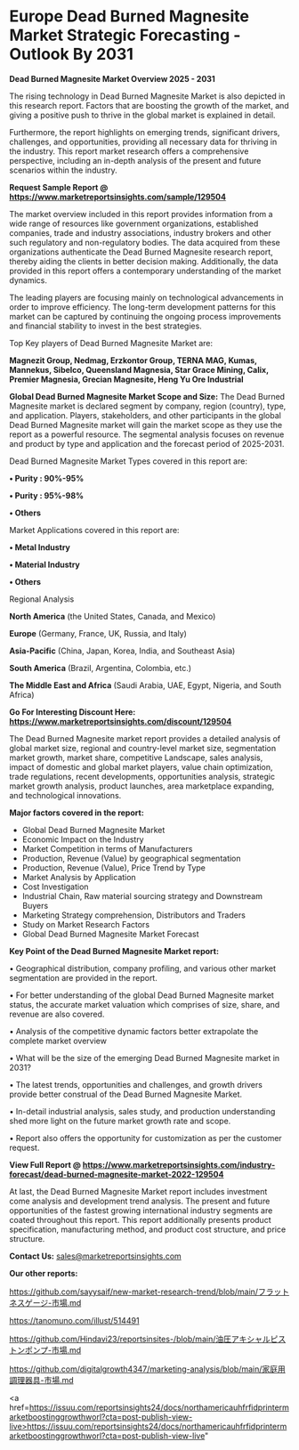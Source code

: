 # Europe Dead Burned Magnesite Market Strategic Forecasting - Outlook By 2031

<Strong> Dead Burned Magnesite Market Overview 2025 - 2031</strong>

The rising technology in Dead Burned Magnesite Market is also depicted in this research report. Factors that are boosting the growth of the market, and giving a positive push to thrive in the global market is explained in detail.

Furthermore, the report highlights on emerging trends, significant drivers, challenges, and opportunities, providing all necessary data for thriving in the industry. This report market research offers a comprehensive perspective, including an in-depth analysis of the present and future scenarios within the industry.

<strong>Request Sample Report @ <a href=https://www.marketreportsinsights.com/sample/129504>https://www.marketreportsinsights.com/sample/129504</a></strong>

The market overview included in this report provides information from a wide range of resources like government organizations, established companies, trade and industry associations, industry brokers and other such regulatory and non-regulatory bodies. The data acquired from these organizations authenticate the Dead Burned Magnesite research report, thereby aiding the clients in better decision making. Additionally, the data provided in this report offers a contemporary understanding of the market dynamics.

The leading players are focusing mainly on technological advancements in order to improve efficiency. The long-term development patterns for this market can be captured by continuing the ongoing process improvements and financial stability to invest in the best strategies.

Top Key players of Dead Burned Magnesite Market are:

<strong>Magnezit Group, Nedmag, Erzkontor Group, TERNA MAG, Kumas, Mannekus, Sibelco, Queensland Magnesia, Star Grace Mining, Calix, Premier Magnesia, Grecian Magnesite, Heng Yu Ore Industrial</strong>

<strong><b>Global Dead Burned Magnesite Market Scope and Size:</b></strong>
The Dead Burned Magnesite market is declared segment by company, region (country), type, and application. Players, stakeholders, and other participants in the global Dead Burned Magnesite market will gain the market scope as they use the report as a powerful resource. The segmental analysis focuses on revenue and product by type and application and the forecast period of 2025-2031.

Dead Burned Magnesite Market Types covered in this report are:

<strong>• Purity : 90%-95%

• Purity : 95%-98%

• Others</strong>

Market Applications covered in this report are:

<strong>• Metal Industry

• Material Industry

• Others</strong> 

Regional Analysis

<strong>North America</strong> (the United States, Canada, and Mexico)

<strong>Europe</strong> (Germany, France, UK, Russia, and Italy)

<strong>Asia-Pacific</strong> (China, Japan, Korea, India, and Southeast Asia)

<strong>South America</strong> (Brazil, Argentina, Colombia, etc.)

<strong>The Middle East and Africa</strong> (Saudi Arabia, UAE, Egypt, Nigeria, and South Africa)

<strong>Go For Interesting Discount Here: <a href=https://www.marketreportsinsights.com/discount/129504>https://www.marketreportsinsights.com/discount/129504</a></strong>

The Dead Burned Magnesite market report provides a detailed analysis of global market size, regional and country-level market size, segmentation market growth, market share, competitive Landscape, sales analysis, impact of domestic and global market players, value chain optimization, trade regulations, recent developments, opportunities analysis, strategic market growth analysis, product launches, area marketplace expanding, and technological innovations.

<strong><b>Major factors covered in the report:</b></strong>
<ul>
  <li>Global Dead Burned Magnesite Market </li>
  <li>Economic Impact on the Industry</li>
  <li>Market Competition in terms of Manufacturers</li>
  <li>Production, Revenue (Value) by geographical segmentation</li>
  <li>Production, Revenue (Value), Price Trend by Type</li>
  <li>Market Analysis by Application</li>
  <li>Cost Investigation</li>
  <li>Industrial Chain, Raw material sourcing strategy and Downstream Buyers</li>
  <li>Marketing Strategy comprehension, Distributors and Traders</li>
  <li>Study on Market Research Factors</li>
  <li>Global Dead Burned Magnesite Market Forecast</li>
</ul>

<strong><b>Key Point of the Dead Burned Magnesite Market report:</b></strong>

• Geographical distribution, company profiling, and various other market segmentation are provided in the report.

• For better understanding of the global Dead Burned Magnesite market status, the accurate market valuation which comprises of size, share, and revenue are also covered.

• Analysis of the competitive dynamic factors better extrapolate the complete market overview

• What will be the size of the emerging Dead Burned Magnesite market in 2031?

• The latest trends, opportunities and challenges, and growth drivers provide better construal of the Dead Burned Magnesite Market.

• In-detail industrial analysis, sales study, and production understanding shed more light on the future market growth rate and scope.

• Report also offers the opportunity for customization as per the customer request.

<strong><b>View Full Report @ <a href=https://www.marketreportsinsights.com/industry-forecast/dead-burned-magnesite-market-2022-129504>https://www.marketreportsinsights.com/industry-forecast/dead-burned-magnesite-market-2022-129504</a></b></strong>


At last, the Dead Burned Magnesite Market report includes investment come analysis and development trend analysis. The present and future opportunities of the fastest growing international industry segments are coated throughout this report. This report additionally presents product specification, manufacturing method, and product cost structure, and price structure.

<strong>Contact Us:</strong>
sales@marketreportsinsights.com

<strong>Our other reports:</strong>

<a href=https://github.com/sayysaif/new-market-research-trend/blob/main/フラットネスゲージ-市場.md>https://github.com/sayysaif/new-market-research-trend/blob/main/フラットネスゲージ-市場.md</a>

<a href=https://tanomuno.com/illust/514491>https://tanomuno.com/illust/514491</a>

<a href=https://github.com/Hindavi23/reportsinsites-/blob/main/油圧アキシャルピストンポンプ-市場.md>https://github.com/Hindavi23/reportsinsites-/blob/main/油圧アキシャルピストンポンプ-市場.md</a>

<a href=https://github.com/digitalgrowth4347/marketing-analysis/blob/main/家庭用調理器具-市場.md>https://github.com/digitalgrowth4347/marketing-analysis/blob/main/家庭用調理器具-市場.md</a>

<a href=https://issuu.com/reportsinsights24/docs/northamericauhfrfidprintermarketboostinggrowthworl?cta=post-publish-view-live>https://issuu.com/reportsinsights24/docs/northamericauhfrfidprintermarketboostinggrowthworl?cta=post-publish-view-live</a>"
